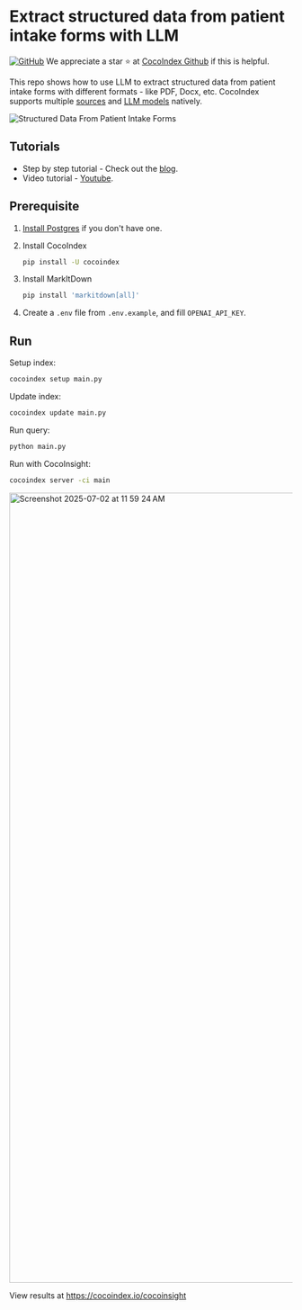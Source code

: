 # Extract structured data from patient intake forms with LLM
[![GitHub](https://img.shields.io/github/stars/cocoindex-io/cocoindex?color=5B5BD6)](https://github.com/cocoindex-io/cocoindex)
We appreciate a star ⭐ at [CocoIndex Github](https://github.com/cocoindex-io/cocoindex) if this is helpful.


This repo shows how to use LLM to extract structured data from patient intake forms with different formats - like PDF, Docx, etc.
CocoIndex supports multiple [sources](https://cocoindex.io/docs/ops/sources) and [LLM models](https://cocoindex.io/docs/ai/llm) natively.

![Structured Data From Patient Intake Forms](https://github.com/user-attachments/assets/1f6afb69-d26d-4a08-8774-13982d6aec1e)


## Tutorials
- Step by step tutorial - Check out the [blog](https://cocoindex.io/blogs/patient-intake-form-extraction-with-llm).
- Video tutorial - [Youtube](https://youtu.be/_mjlwVtnBn0?si=cpH-4kkOAYm2HhK6).

## Prerequisite
1. [Install Postgres](https://cocoindex.io/docs/getting_started/installation#-install-postgres) if you don't have one.

2. Install CocoIndex
   ```bash
   pip install -U cocoindex
   ```

3. Install MarkItDown
   ```bash
   pip install 'markitdown[all]'
   ```
4. Create a `.env` file from `.env.example`, and fill `OPENAI_API_KEY`.

## Run

Setup index:

```bash
cocoindex setup main.py
```

Update index:

```bash
cocoindex update main.py
```

Run query:

```bash
python main.py
```

Run with CocoInsight:
```bash
cocoindex server -ci main
```
<img width="1405" alt="Screenshot 2025-07-02 at 11 59 24 AM" src="https://github.com/user-attachments/assets/6f5154cd-8a53-4baa-b914-cd60ffecf3d4" />



View results at https://cocoindex.io/cocoinsight
